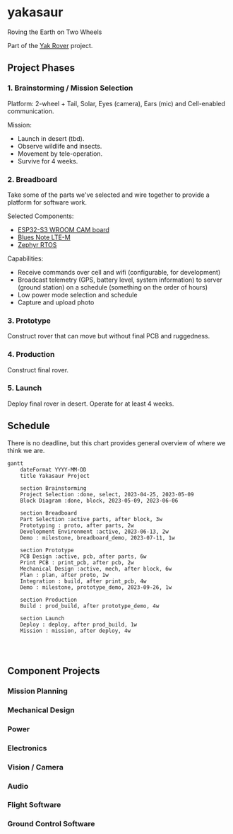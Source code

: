 # yakasaur

Roving the Earth on Two Wheels

Part of the [Yak Rover](https://github.com/The-Yak-Collective/yakrover) project.

## Project Phases

### 1. Brainstorming / Mission Selection

Platform: 2-wheel + Tail, Solar, Eyes (camera), Ears (mic) and Cell-enabled communication.

Mission:

* Launch in desert (tbd).
* Observe wildlife and insects.
* Movement  by tele-operation.
* Survive for 4 weeks.

### 2. Breadboard

Take some of the parts we've selected and wire together to provide a platform for software work.

Selected Components:

* [ESP32-S3 WROOM CAM board](https://www.amazon.com/gp/product/B0BMQ8F7FN/ref=sw_img_1?smid=AV3WCPW70PEXC&psc=1)
* [Blues Note LTE-M](https://shop.blues.io/products/note-nbna-500)
* [Zephyr RTOS](https://docs.zephyrproject.org/latest/introduction/index.html)

Capabilities:

* Receive commands over cell and wifi (configurable, for development)
* Broadcast telemetry (GPS, battery level, system information) to server (ground station) on a schedule (something on the order of hours)
* Low power mode selection and schedule
* Capture and upload photo

### 3. Prototype

Construct rover that can move but without final PCB and ruggedness.

### 4. Production

Construct final rover.

### 5. Launch

Deploy final rover in desert. Operate for at least 4 weeks.

## Schedule

There is no deadline, but this chart provides general overview of where we think we are.

```mermaid
gantt
    dateFormat YYYY-MM-DD
    title Yakasaur Project

    section Brainstorming
    Project Selection :done, select, 2023-04-25, 2023-05-09
    Block Diagram :done, block, 2023-05-09, 2023-06-06

    section Breadboard
    Part Selection :active parts, after block, 3w
    Prototyping : proto, after parts, 2w
    Development Environment :active, 2023-06-13, 2w
    Demo : milestone, breadboard_demo, 2023-07-11, 1w

    section Prototype
    PCB Design :active, pcb, after parts, 6w
    Print PCB : print_pcb, after pcb, 2w
    Mechanical Design :active, mech, after block, 6w
    Plan : plan, after proto, 1w
    Integration : build, after print_pcb, 4w
    Demo : milestone, prototype_demo, 2023-09-26, 1w

    section Production
    Build : prod_build, after prototype_demo, 4w

    section Launch
    Deploy : deploy, after prod_build, 1w
    Mission : mission, after deploy, 4w




```

## Component Projects

### Mission Planning

### Mechanical Design

### Power

### Electronics

### Vision / Camera

### Audio

### Flight Software

### Ground Control Software

